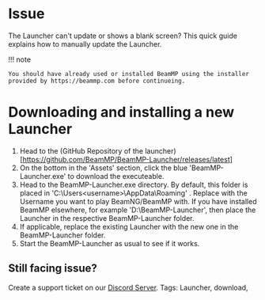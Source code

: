 # Issue

The Launcher can't update or shows a blank screen?
This quick guide explains how to manually update the Launcher.

!!! note

    You should have already used or installed BeamMP using the installer provided by https://beammp.com before continueing.

# Downloading and installing a new Launcher

1. Head to the (GitHub Repository of the launcher)[https://github.com/BeamMP/BeamMP-Launcher/releases/latest]
2. On the bottom in the 'Assets' section, click the blue 'BeamMP-Launcher.exe' to download the executeable.
3. Head to the BeamMP-Launcher.exe directory. By default, this  folder is placed in 'C:\Users\<username>\AppData\Roaming\' . Replace <username> with the Username you want to play BeamNG/BeamMP with.
If you have installed BeamMP elsewhere, for example 'D:\BeamMP-Launcher', then place the Launcher in the respective BeamMP-Launcher folder.
5. If applicable, replace the existing Launcher with the new one in the BeamMP-Launcher folder.
6. Start the BeamMP-Launcher as usual to see if it works.

## Still facing issue?
Create a support ticket on our [Discord Server](https://discord.gg/BeamMP).
Tags: Launcher, download,
